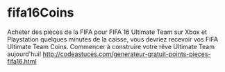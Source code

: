 # fifa16Coins
Acheter des pièces de la FIFA pour FIFA 16 Ultimate Team sur Xbox et Playstation quelques minutes de la caisse, vous devriez recevoir vos FIFA Ultimate Team Coins. Commencer à construire votre rêve Ultimate Team aujourd'hui! http://codeastuces.com/generateur-gratuit-points-pieces-fifa16.html

